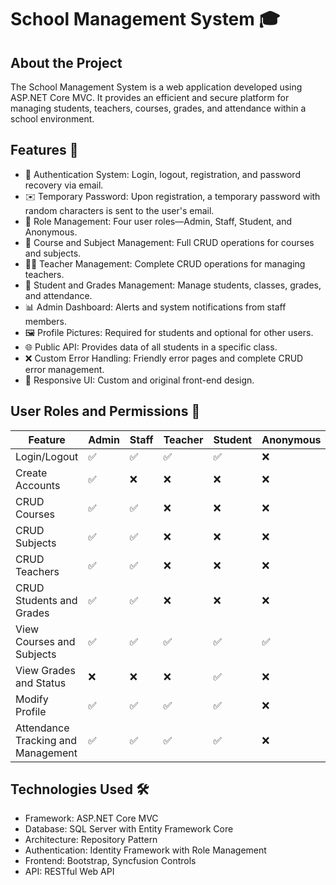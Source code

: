 # School Management System 🎓

## About the Project
The School Management System is a web application developed using ASP.NET Core MVC. It provides an efficient and secure platform for managing students, teachers, courses, grades, and attendance within a school environment.

## Features 🚀
* 🔐 Authentication System: Login, logout, registration, and password recovery via email. 
* ✉️ Temporary Password: Upon registration, a temporary password with random characters is sent to the user's email.
* 👥 Role Management: Four user roles—Admin, Staff, Student, and Anonymous.
* 🏫 Course and Subject Management: Full CRUD operations for courses and subjects.
* 👨‍🏫 Teacher Management: Complete CRUD operations for managing teachers. 
* 📝 Student and Grades Management: Manage students, classes, grades, and attendance.
* 📊 Admin Dashboard: Alerts and system notifications from staff members.
* 🖼️ Profile Pictures: Required for students and optional for other users.
* 🌐 Public API: Provides data of all students in a specific class.
* ❌ Custom Error Handling: Friendly error pages and complete CRUD error management. 
* 🎨 Responsive UI: Custom and original front-end design.

## User Roles and Permissions 🔑

| Feature | Admin | Staff | Teacher | Student | Anonymous |
|---------|-------|-------|---------|---------|-----------|
| Login/Logout | ✅ | ✅ | ✅ | ✅ | ❌ |
| Create Accounts | ✅ | ❌ | ❌ | ❌ | ❌ |  
| CRUD Courses | ✅ | ✅ | ❌ | ❌ | ❌ |
| CRUD Subjects | ✅ | ✅ | ❌ | ❌ | ❌ |
| CRUD Teachers | ✅ | ✅ | ❌ | ❌ | ❌ | 
| CRUD Students and Grades | ✅ | ✅ | ❌ | ❌ | ❌ |
| View Courses and Subjects | ✅ | ✅ | ✅ | ✅ | ✅ |
| View Grades and Status | ❌ | ❌ | ❌ | ✅ | ❌ |
| Modify Profile | ✅ | ✅ | ✅ | ✅ | ❌ |
| Attendance Tracking and Management | ✅ | ✅ | ✅ | ✅ | ❌ |

## Technologies Used 🛠️
* Framework: ASP.NET Core MVC 
* Database: SQL Server with Entity Framework Core
* Architecture: Repository Pattern
* Authentication: Identity Framework with Role Management
* Frontend: Bootstrap, Syncfusion Controls
* API: RESTful Web API